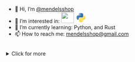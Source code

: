 - 👋 Hi, I’m  <a href="https://github.com/mendelsshop/">@mendelsshop</a>
- 👀 I’m interested in: 
<a href="https://rust-lang.org" target="_blank"> <img src="https://rustacean.net/assets/rustacean-flat-happy.png" width="35" height="30"/></a> 
<a href="https://www.python.org" target="_blank"> <img src="https://raw.githubusercontent.com/devicons/devicon/master/icons/python/python-original.svg" width="30" height="30"/></a>
- 🌱 I’m currently learning: Python, and Rust
- 📫 How to reach me: mendelsshop@gmail.com

<br>
<details>
    <summary>Click for more</summary>
    <p align="center">


![mendelsshop's GitHub stats](https://github-readme-stats.vercel.app/api?username=mendelsshop&show_icons=true&theme=dark)
[![Top Langs](https://github-readme-stats.vercel.app/api/top-langs/?username=mendelsshop&exclude_repo=github-readme-stats,mendelsshop.github.io&theme=dark)](https://github.com/mendelsshop/github-readme-stats)

   </p>
</details>

<!---
mendelsshop/mendelsshop is a ✨ special ✨ repository because its `README.md` (this file) appears on your GitHub profile.
You can click the Preview link to take a look at your changes.
--->
